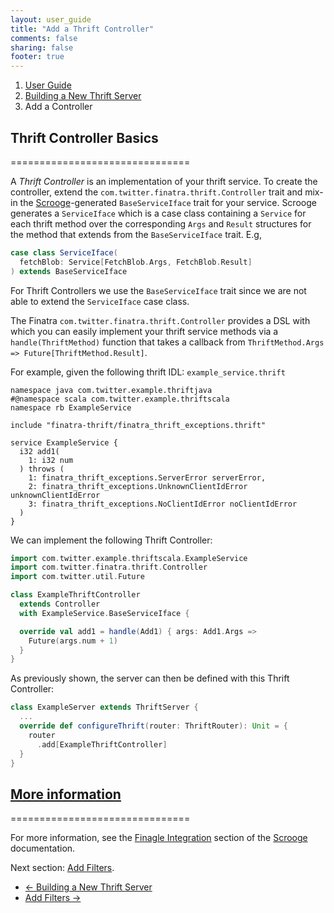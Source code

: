 ```yaml
---
layout: user_guide
title: "Add a Thrift Controller"
comments: false
sharing: false
footer: true
---
```


<ol class="breadcrumb">
  <li><a href="/finatra/user-guide">User Guide</a></li>
  <li><a href="/finatra/user-guide/build-new-thrift-server">Building a New Thrift Server</a></li>
  <li class="active">Add a Controller</li>
</ol>

## Thrift Controller Basics
===============================

A *Thrift Controller* is an implementation of your thrift service. To create the controller, extend the `com.twitter.finatra.thrift.Controller` trait and mix-in the [Scrooge](http://twitter.github.io/scrooge/)-generated `BaseServiceIface` trait for your service. Scrooge generates a `ServiceIface` which is a case class containing a `Service` for each thrift method over the corresponding `Args` and `Result` structures for the method that extends from the `BaseServiceIface` trait. E.g,

```scala
case class ServiceIface(
  fetchBlob: Service[FetchBlob.Args, FetchBlob.Result]
) extends BaseServiceIface
```
<div></div>

For Thrift Controllers we use the `BaseServiceIface` trait since we are not able to extend the `ServiceIface` case class.

The Finatra `com.twitter.finatra.thrift.Controller` provides a DSL with which you can easily implement your thrift service methods via a `handle(ThriftMethod)` function that takes a callback from `ThriftMethod.Args => Future[ThriftMethod.Result]`.

For example, given the following thrift IDL: `example_service.thrift`

```
namespace java com.twitter.example.thriftjava
#@namespace scala com.twitter.example.thriftscala
namespace rb ExampleService

include "finatra-thrift/finatra_thrift_exceptions.thrift"

service ExampleService {
  i32 add1(
    1: i32 num
  ) throws (
    1: finatra_thrift_exceptions.ServerError serverError,
    2: finatra_thrift_exceptions.UnknownClientIdError unknownClientIdError
    3: finatra_thrift_exceptions.NoClientIdError noClientIdError
  )
}
```
<div></div>


We can implement the following Thrift Controller:

```scala
import com.twitter.example.thriftscala.ExampleService
import com.twitter.finatra.thrift.Controller
import com.twitter.util.Future

class ExampleThriftController
  extends Controller
  with ExampleService.BaseServiceIface {

  override val add1 = handle(Add1) { args: Add1.Args =>
    Future(args.num + 1)
  }
}
```
<div></div>


As previously shown, the server can then be defined with this Thrift Controller:

```scala
class ExampleServer extends ThriftServer {
  ...
  override def configureThrift(router: ThriftRouter): Unit = {
    router
      .add[ExampleThriftController]
  }
}
```
<div></div>

## <a class="anchor" name="more-information" href="#more-information">More information</a>
===============================

For more information, see the [Finagle Integration](http://twitter.github.io/scrooge/Finagle.html) section of the [Scrooge](http://twitter.github.io/scrooge/index.html) documentation.

Next section: [Add Filters](/finatra/user-guide/build-new-thrift-server/filter.html).

<nav>
  <ul class="pager">
    <li class="previous"><a href="/finatra/user-guide/build-new-thrift-server"><span aria-hidden="true">&larr;</span>&nbsp;Building&nbsp;a&nbsp;New&nbsp;Thrift&nbsp;Server</a></li>
    <li class="next"><a href="/finatra/user-guide/build-new-thrift-server/filter.html">Add&nbsp;Filters&nbsp;<span aria-hidden="true">&rarr;</span></a></li>
  </ul>
</nav>

